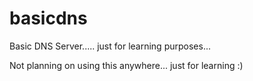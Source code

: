 # basicdns
Basic DNS Server..... just for learning purposes...

Not planning on using this anywhere... just for learning :)
